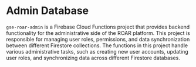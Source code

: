 # Admin Database

`gse-roar-admin` is a Firebase Cloud Functions project that provides backend functionality for the administrative side of the ROAR platform. This project is responsible for managing user roles, permissions, and data synchronization between different Firestore collections. The functions in this project handle various administrative tasks, such as creating new user accounts, updating user roles, and synchronizing data across different Firestore databases.